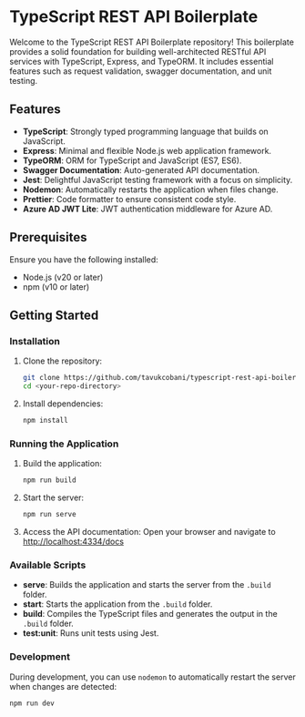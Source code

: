 # TypeScript REST API Boilerplate

Welcome to the TypeScript REST API Boilerplate repository! This boilerplate provides a solid foundation for building well-architected RESTful API services with TypeScript, Express, and TypeORM. It includes essential features such as request validation, swagger documentation, and unit testing.

## Features

- **TypeScript**: Strongly typed programming language that builds on JavaScript.
- **Express**: Minimal and flexible Node.js web application framework.
- **TypeORM**: ORM for TypeScript and JavaScript (ES7, ES6).
- **Swagger Documentation**: Auto-generated API documentation.
- **Jest**: Delightful JavaScript testing framework with a focus on simplicity.
- **Nodemon**: Automatically restarts the application when files change.
- **Prettier**: Code formatter to ensure consistent code style.
- **Azure AD JWT Lite**: JWT authentication middleware for Azure AD.

## Prerequisites

Ensure you have the following installed:

- Node.js (v20 or later)
- npm (v10 or later)

## Getting Started

### Installation

1. Clone the repository:
    ```bash
    git clone https://github.com/tavukcobani/typescript-rest-api-boilerplate.git
    cd <your-repo-directory>
    ```

2. Install dependencies:
    ```bash
    npm install
    ```

### Running the Application

1. Build the application:
    ```bash
    npm run build
    ```

2. Start the server:
    ```bash
    npm run serve
    ```

3. Access the API documentation:
    Open your browser and navigate to [http://localhost:4334/docs](http://localhost:4334/docs)

### Available Scripts

- **serve**: Builds the application and starts the server from the `.build` folder.
- **start**: Starts the application from the `.build` folder.
- **build**: Compiles the TypeScript files and generates the output in the `.build` folder.
- **test:unit**: Runs unit tests using Jest.

### Development

During development, you can use `nodemon` to automatically restart the server when changes are detected:
```bash
npm run dev
